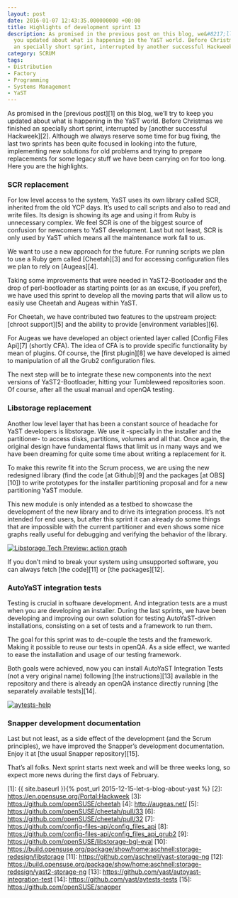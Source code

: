 ```yaml
---
layout: post
date: 2016-01-07 12:43:35.000000000 +00:00
title: Highlights of development sprint 13
description: As promised in the previous post on this blog, we&#8217;ll try to keep
  you updated about what is happening in the YaST world. Before Christmas we finished
  an specially short sprint, interrupted by another successful Hackweek.
category: SCRUM
tags:
- Distribution
- Factory
- Programming
- Systems Management
- YaST
---
```


As promised in the [previous post][1] on this blog, we’ll try to keep
you updated about what is happening in the YaST world. Before Christmas
we finished an specially short sprint, interrupted by [another
successful Hackweek][2]. Although we always reserve some time for bug
fixing, the last two sprints has been quite focused in looking into the
future, implementing new solutions for old problems and trying to
prepare replacements for some legacy stuff we have been carrying on for
too long. Here you are the highlights.

### SCR replacement

For low level access to the system, YaST uses its own library called
SCR, inherited from the old YCP days. It’s used to call scripts and also
to read and write files. Its design is showing its age and using it from
Ruby is unnecessary complex. We feel SCR is one of the biggest source of
confusion for newcomers to YaST development. Last but not least, SCR is
only used by YaST which means all the maintenance work fall to us.

We want to use a new approach for the future. For running scripts we
plan to use a Ruby gem called [Cheetah][3] and for accessing
configuration files we plan to rely on [Augeas][4].

Taking some improvements that were needed in YaST2-Bootloader and the
drop of perl-bootloader as starting points (or as an excuse, if you
prefer), we have used this sprint to develop all the moving parts that
will allow us to easily use Cheetah and Augeas within YaST.

For Cheetah, we have contributed two features to the upstream project:
[chroot support][5] and the ability to provide [environment
variables][6].

For Augeas we have developed an object oriented layer called [Config
Files Api][7] (shortly CFA). The idea of CFA is to provide specific
functionality by mean of plugins. Of course, the [first plugin][8] we
have developed is aimed to manipulation of all the Grub2 configuration
files.

The next step will be to integrate these new components into the next
versions of YaST2-Bootloader, hitting your Tumbleweed repositories soon.
Of course, after all the usual manual and openQA testing.

### Libstorage replacement

Another low level layer that has been a constant source of headache for
YaST developers is libstorage. We use it -specially in the installer and
the partitioner- to access disks, partitions, volumes and all that. Once
again, the original design have fundamental flaws that limit us in many
ways and we have been dreaming for quite some time about writing a
replacement for it.

To make this rewrite fit into the Scrum process, we are using the new
redesigned library (find the code [at Github][9] and the packages [at
OBS][10]) to write prototypes for the installer partitioning proposal
and for a new partitioning YaST module.

This new module is only intended as a testbed to showcase the
development of the new library and to drive its integration process.
It’s not intended for end users, but after this sprint it can already do
some things that are impossible with the current partitioner and even
shows some nice graphs really useful for debugging and verifying the
behavior of the library.

[![Libstorage Tech Preview: action
graph](../../../../../assets/images/blog/2016-01-07/action-graph-300x219.png)](../../../../../assets/images/blog/2016-01-07/action-graph.png)

If you don’t mind to break your system using unsupported software, you
can always fetch [the code][11] or [the packages][12].

### AutoYaST integration tests

Testing is crucial in software development. And integration tests are a
must when you are developing an installer. During the last sprints, we
have been developing and improving our own solution for testing
AutoYaST-driven installations, consisting on a set of tests and a
framework to run them.

The goal for this sprint was to de-couple the tests and the framework.
Making it possible to reuse our tests in openQA. As a side effect, we
wanted to ease the installation and usage of our testing framework.

Both goals were achieved, now you can install AutoYaST Integration Tests
(not a very original name) following [the instructions][13] available in
the repository and there is already an openQA instance directly running
[the separately available tests][14].

[![aytests-help](../../../../../assets/images/blog/2016-01-07/aytests-help-300x78.png)](../../../../../assets/images/blog/2016-01-07/aytests-help.png)

### Snapper development documentation

Last but not least, as a side effect of the development (and the Scrum
principles), we have improved the Snapper’s development documentation.
Enjoy it at [the usual Snapper repository][15].

That’s all folks. Next sprint starts next week and will be three weeks
long, so expect more news during the first days of February.



[1]: {{ site.baseurl }}{% post_url 2015-12-15-let-s-blog-about-yast %}
[2]: https://en.opensuse.org/Portal:Hackweek
[3]: https://github.com/openSUSE/cheetah
[4]: http://augeas.net/
[5]: https://github.com/openSUSE/cheetah/pull/33
[6]: https://github.com/openSUSE/cheetah/pull/32
[7]: https://github.com/config-files-api/config_files_api
[8]: https://github.com/config-files-api/config_files_api_grub2
[9]: https://github.com/openSUSE/libstorage-bgl-eval
[10]: https://build.opensuse.org/package/show/home:aschnell:storage-redesign/libstorage
[11]: https://github.com/aschnell/yast-storage-ng
[12]: https://build.opensuse.org/package/show/home:aschnell:storage-redesign/yast2-storage-ng
[13]: https://github.com/yast/autoyast-integration-test
[14]: https://github.com/yast/aytests-tests
[15]: https://github.com/openSUSE/snapper
